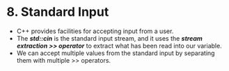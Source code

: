 # 8. Standard Input

- C++ provides facilities for accepting input from a user. 
- The ***std::cin*** is the standard input stream, and it uses the ***stream extraction >> operator*** to extract what has been read into our variable.
- We can accept multiple values from the standard input by separating them with multiple >> operators.